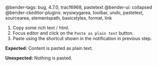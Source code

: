 @bender-tags: bug, 4.7.0, trac16968, pastetext
@bender-ui: collapsed
@bender-ckeditor-plugins: wysiwygarea, toolbar, undo, pastetext, sourcearea, elementspath, basicstyles, format, link

1. Copy some rich text / html.
1. Focus editor and click on the `Paste as plain text` button.
1. Paste using the shortcut shown in the notification in previous step.

**Expected:** Content is pasted as plain text.

**Unexpected:** Nothing is pasted.
